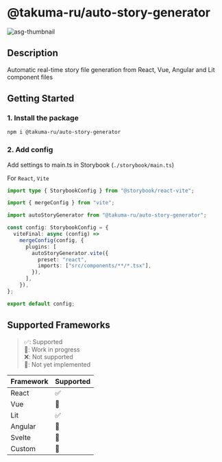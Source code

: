 # @takuma-ru/auto-story-generator

![asg-thumbnail](https://github.com/takuma-ru/auto-story-generator/assets/49429291/dca65c2c-3384-45c0-a761-e85276cb2393)

## Description
Automatic real-time story file generation from React, Vue, Angular and Lit component files

## Getting Started
### 1. Install the package
```bash
npm i @takuma-ru/auto-story-generator
```

### 2. Add config
Add settings to main.ts in Storybook (`./storybook/main.ts`)

For `React`, `Vite`
```ts
import type { StorybookConfig } from "@storybook/react-vite";

import { mergeConfig } from "vite";

import autoStoryGenerator from "@takuma-ru/auto-story-generator";

const config: StorybookConfig = {
  viteFinal: async (config) =>
    mergeConfig(config, {
      plugins: [
        autoStoryGenerator.vite({
          preset: "react",
          imports: ["src/components/**/*.tsx"],
        }),
      ],
    }),
};

export default config;
```

## Supported Frameworks
> ✅: Supported<br>
> 🚧: Work in progress<br>
> ❌: Not supported<br>
> 📝: Not yet implemented<br>

| Framework | Supported |
| --------- | --------- |
| React     | ✅         |
| Vue       | 🚧         |
| Lit       | ✅         |
| Angular   | 🚧         |
| Svelte    | 📝         |
| Custom    | 📝         |